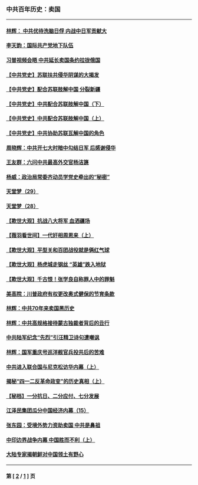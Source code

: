 ### 中共百年历史：卖国
---
#### [林辉： 中共优待洗脑日俘 内战中日军贡献大](../../pages/nf1176117/n13624644.md?01090430) 
#### [李天韵：国际共产党地下队伍](../../pages/nf1176117/n13611808.md?01090430) 
#### [习普视频会晤 中共延长卖国条约拉拢俄国](../../pages/nf1176117/n13060971.md?01090430) 
#### [【中共党史】苏联扶共侵华阴谋的大揭发](../../pages/nf1176117/n13056050.md?01090430) 
#### [【中共党史】配合苏联肢解中国 分裂新疆](../../pages/nf1176117/n13040700.md?01090430) 
#### [【中共党史】中共配合苏联肢解中国（下）](../../pages/nf1176117/n13035660.md?01090430) 
#### [【中共党史】中共配合苏联肢解中国（上）](../../pages/nf1176117/n13030262.md?01090430) 
#### [【中共党史】中共协助苏联瓦解中国的角色](../../pages/nf1176117/n13018109.md?01090430) 
#### [周晓辉：中共开七大时暗中勾结日军 后感谢侵华](../../pages/nf1176117/n12921960.md?01090430) 
#### [王友群：六问中共最高外交官杨洁篪](../../pages/nf1176117/n12836495.md?01090430) 
#### [杨威：政治局常委齐动员学党史牵出的“秘密”](../../pages/nf1176117/n12764642.md?01090430) 
#### [天堂梦（29）](../../pages/nf1176117/n12408465.md?01090430) 
#### [天堂梦（28）](../../pages/nf1176117/n12408309.md?01090430) 
#### [【欺世大观】抗战八大将军 血洒疆场](../../pages/nf1176117/n12357044.md?01090430) 
#### [【薇羽看世间】一代奸相周恩来（上）](../../pages/nf1176117/n12401109.md?01090430) 
#### [【欺世大观】平型关和百团战役就是俩红气球](../../pages/nf1176117/n12359157.md?01090430) 
#### [【欺世大观】杨虎城走钢丝 “英雄”跌入地狱](../../pages/nf1176117/n12358840.md?01090430) 
#### [【欺世大观】千古恨！张学良自称罪人中的罪魁](../../pages/nf1176117/n12358629.md?01090430) 
#### [美高院：川普政府有权更改奥式健保的节育条款](../../pages/nf1176117/n12242171.md?01090430) 
#### [林辉：中共70年来卖国黑历史](../../pages/nf1176117/n11552181.md?01090430) 
#### [林辉：中共高规格接待蒙古独裁者背后的丑行](../../pages/nf1176117/n11225005.md?01090430) 
#### [中共陆军纪念“先烈”引汪精卫诗句遭嘲讽](../../pages/nf1176117/n11153345.md?01090430) 
#### [林辉：国军重庆号巡洋舰官兵投共后的苦难](../../pages/nf1176117/n10997801.md?01090430) 
#### [中共进入联合国与尼克松访华内幕（上）](../../pages/nf1176117/n10138788.md?01090430) 
#### [揭秘“四一二反革命政变”的历史真相（上）](../../pages/nf1176117/n9996650.md?01090430) 
#### [【秘档】一分抗日、二分应付、七分发展](../../pages/nf1176117/n9331484.md?01090430) 
#### [江泽民集团瓜分中国经济内幕（15）](../../pages/nf1176117/n9268584.md?01090430) 
#### [张东园：受境外势力资助卖国 中共是鼻祖](../../pages/nf1176117/n9272480.md?01090430) 
#### [中印边界战争内幕 中国胜而不利（上）](../../pages/nf1176117/n9252458.md?01090430) 
#### [大陆专家揭朝鲜对中国领土有野心](../../pages/nf1176117/n9074056.md?01090430) 

---
#### 第 [ [2](./2.md?01090430) / [1](./1.md?01090430) ] 页
